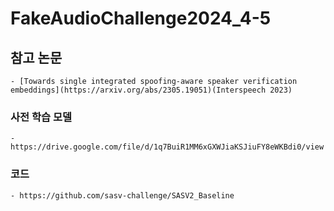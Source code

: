 # FakeAudioChallenge2024_4-5
## 참고 논문
    - [Towards single integrated spoofing-aware speaker verification embeddings](https://arxiv.org/abs/2305.19051)(Interspeech 2023)
### 사전 학습 모델
    - https://drive.google.com/file/d/1q7BuiR1MM6xGXWJiaKSJiuFY8eWKBdi0/view
### 코드
    - https://github.com/sasv-challenge/SASV2_Baseline
    